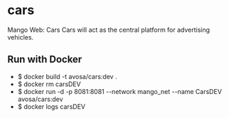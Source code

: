 # cars
Mango Web: Cars
Cars will act as the central platform for advertising vehicles.

## Run with Docker
* $ docker build -t avosa/cars:dev .
* $ docker rm carsDEV
* $ docker run -d -p 8081:8081 --network mango_net --name CarsDEV avosa/cars:dev 
* $ docker logs carsDEV